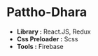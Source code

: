 # Pattho-Dhara
 - **Library :** React.JS, Redux
 - **Css Preloader :** Scss
 - **Tools :** Firebase
